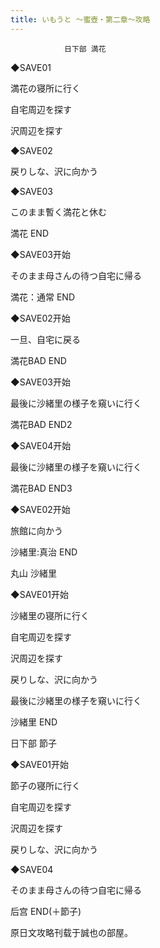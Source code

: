 ```yaml
---
title: いもうと ～蜜壺・第二章～攻略
---
```


                日下部 満花



◆SAVE01

満花の寝所に行く

自宅周辺を探す

沢周辺を探す

◆SAVE02

戻りしな、沢に向かう

◆SAVE03

このまま暫く満花と休む



満花 END



◆SAVE03开始

そのまま母さんの待つ自宅に帰る



満花：通常 END



◆SAVE02开始

一旦、自宅に戻る



満花BAD END



◆SAVE03开始

最後に沙緒里の様子を窺いに行く



満花BAD END2



◆SAVE04开始

最後に沙緒里の様子を窺いに行く



満花BAD END3



◆SAVE02开始

旅館に向かう



沙緒里:真治 END



丸山 沙緒里



◆SAVE01开始

沙緒里の寝所に行く

自宅周辺を探す

沢周辺を探す

戻りしな、沢に向かう

最後に沙緒里の様子を窺いに行く



沙緒里 END



日下部 節子



◆SAVE01开始

節子の寝所に行く

自宅周辺を探す

沢周辺を探す

戻りしな、沢に向かう

◆SAVE04

そのまま母さんの待つ自宅に帰る



后宫 END(＋節子)



原日文攻略刊载于誠也の部屋。


              
